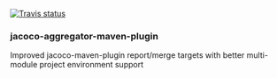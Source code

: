 [![Travis status](https://api.travis-ci.org/no-hope/jacoco-aggregator-maven-plugin.png)](https://travis-ci.org/no-hope/jacoco-aggregator-maven-plugin)


### jacoco-aggregator-maven-plugin

Improved jacoco-maven-plugin report/merge targets with better multi-module project environment support
